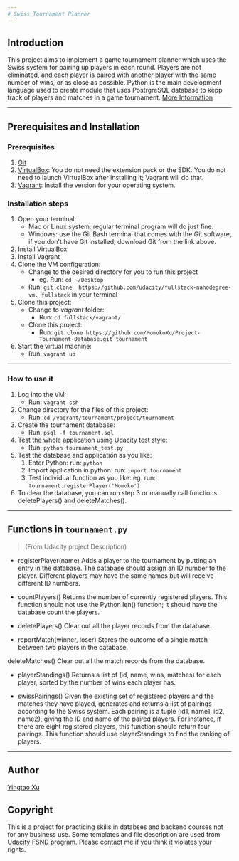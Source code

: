 ```yaml
---
# Swiss Tournament Planner
---
```

## Introduction
This project aims to implement a game tournament planner which uses the Swiss system for pairing up players in each round. Players are not eliminated, and each player is paired with another player with the same number of wins, or as close as possible.
Python is the main development language used to create module that uses PostrgreSQL database to kepp track of players and matches in a game tournament. [More Information](https://docs.google.com/document/d/16IgOm4XprTaKxAa8w02y028oBECOoB1EI1ReddADEeY/pub?embedded=true)
***
## Prerequisites and Installation
### Prerequisites
1. [Git](https://git-scm.com/doc)
2. [VirtualBox](https://classroom.udacity.com/nanodegrees/nd004/parts/af045689-1d81-46e7-8a3b-ad05de1142ce/modules/353202897075460/lessons/3423258756/concepts/14c72fe3-e3fe-4959-9c4b-467cf5b7c3a0): You do not need the extension pack or the SDK. You do not need to launch VirtualBox after installing it; Vagrant will do that.
3. [Vagrant](https://www.vagrantup.com/):  Install the version for your operating system.

### Installation steps
1. Open your terminal:
    * Mac or Linux system: regular terminal program will do just fine.
    * Windows: use the Git Bash terminal that comes with the Git software, if you don't have Git installed, download Git from the link above.
2.  Install VirtualBox
3.  Install Vagrant
4.  Clone the VM configuration:
    * Change to the desired directory for you to run this project
        *  eg. Run: `cd ~/Desktop`
    * Run: `git clone  https://github.com/udacity/fullstack-nanodegree-vm. fullstack` in your terminal
5.  Clone this project:
    * Change to *vagrant* folder:
        * Run: `cd fullstack/vagrant/`
    * Clone this project:
        * Run: `git clone https://github.com/MomokoXu/Project-Tournament-Database.git tournament`
6. Start the virtual machine:
    * Run: `vagrant up`
---
### How to use it
1. Log into the VM:
    * Run:  `vagrant ssh`
2. Change directory for the files of this project:
    * Run: `cd /vagrant/tournament/project/tournament`
3. Create the tournament database:
    * Run: `psql -f tournament.sql`
4. Test the whole application using Udacity test style:
    * Run: `python tournament_test.py`
5. Test the database and application as you like:
    1. Enter Python: run: `python`
    2. Import application in python: run: `import tournament`
    3. Test individual function as you like: eg. run: `tournament.registerPlayer('Momoko')`
6. To clear the database, you can run step 3 or manually call functions deletePlayers() and deleteMatches().
---
## Functions in ```tournament.py```
> (From Udacity project Description)
* registerPlayer(name)
Adds a player to the tournament by putting an entry in the database. The database should assign an ID number to the player. Different players may have the same names but will receive different ID numbers.

* countPlayers()
Returns the number of currently registered players. This function should not use the Python len() function; it should have the database count the players.

* deletePlayers()
Clear out all the player records from the database.

* reportMatch(winner, loser)
Stores the outcome of a single match between two players in the database.

deleteMatches()
Clear out all the match records from the database.

* playerStandings()
Returns a list of (id, name, wins, matches) for each player, sorted by the number of wins each player has.

* swissPairings()
Given the existing set of registered players and the matches they have played, generates and returns a list of pairings according to the Swiss system. Each pairing is a tuple (id1, name1, id2, name2), giving the ID and name of the paired players. For instance, if there are eight registered players, this function should return four pairings. This function should use playerStandings to find the ranking of players.
---
## Author
[Yingtao Xu](https://github.com/MomokoXu)

## Copyright
This is a project for practicing skills in databses and backend courses not for any business use. Some templates and file description are used from [Udacity FSND program](https://www.udacity.com/course/full-stack-web-developer-nanodegree--nd004). Please contact me if you think it violates your rights.